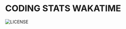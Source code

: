 # CODING STATS WAKATIME
![LICENSE](https://img.shields.io/github/license/tariksahni/coding-stats-wakatime?style=for-the-badge)



